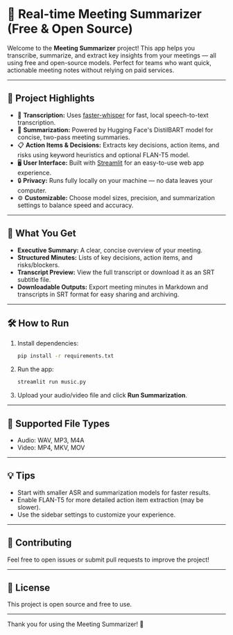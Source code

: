 # 📝 Real-time Meeting Summarizer (Free & Open Source)

Welcome to the **Meeting Summarizer** project! This app helps you transcribe, summarize, and extract key insights from your meetings — all using free and open-source models. Perfect for teams who want quick, actionable meeting notes without relying on paid services.

---

## 🚀 Project Highlights

- 🎤 **Transcription:** Uses [faster-whisper](https://github.com/guillaumekln/faster-whisper) for fast, local speech-to-text transcription.
- 🧠 **Summarization:** Powered by Hugging Face's DistilBART model for concise, two-pass meeting summaries.
- 📋 **Action Items & Decisions:** Extracts key decisions, action items, and risks using keyword heuristics and optional FLAN-T5 model.
- 🖥️ **User Interface:** Built with [Streamlit](https://streamlit.io/) for an easy-to-use web app experience.
- 🔒 **Privacy:** Runs fully locally on your machine — no data leaves your computer.
- ⚙️ **Customizable:** Choose model sizes, precision, and summarization settings to balance speed and accuracy.

---

## 🎯 What You Get

- **Executive Summary:** A clear, concise overview of your meeting.
- **Structured Minutes:** Lists of key decisions, action items, and risks/blockers.
- **Transcript Preview:** View the full transcript or download it as an SRT subtitle file.
- **Downloadable Outputs:** Export meeting minutes in Markdown and transcripts in SRT format for easy sharing and archiving.

---

## 🛠️ How to Run

1. Install dependencies:

   ```bash
   pip install -r requirements.txt
   ```

2. Run the app:

   ```bash
   streamlit run music.py
   ```

3. Upload your audio/video file and click **Run Summarization**.

---

## 📂 Supported File Types

- Audio: WAV, MP3, M4A
- Video: MP4, MKV, MOV

---

## 💡 Tips

- Start with smaller ASR and summarization models for faster results.
- Enable FLAN-T5 for more detailed action item extraction (may be slower).
- Use the sidebar settings to customize your experience.

---

## 🤝 Contributing

Feel free to open issues or submit pull requests to improve the project!

---

## 📄 License

This project is open source and free to use.

---

Thank you for using the Meeting Summarizer! 🎉
